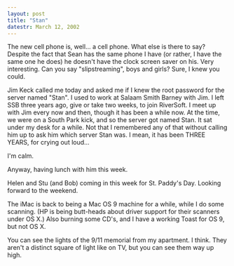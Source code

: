 ```yaml
---
layout: post
title: "Stan"
datestr: March 12, 2002
---
```


The new cell phone is, well... a cell phone. What else is there to say? Despite
the fact that Sean has the same phone I have (or rather, I have the same one
he does) he doesn't have the clock screen saver on his. Very interesting. Can
you say "slipstreaming", boys and girls? Sure, I knew you could.

Jim Keck called me today and asked me if I knew the root password for the server
named "Stan". I used to work at Salaam Smith Barney with Jim. I left
SSB three years ago, give or take two weeks, to join RiverSoft. I meet up with
Jim every now and then, though it has been a while now. At the time, we were
on a South Park kick, and so the server got named Stan. It sat under my desk
for a while. Not that I remembered any of that without calling him up to ask
him which server Stan was. I mean, it has been THREE YEARS, for crying out loud...

I'm calm.

Anyway, having lunch with him this week.

Helen and Stu (and Bob) coming in this week for St. Paddy's Day. Looking forward
to the weekend.

The iMac is back to being a Mac OS 9 machine for a while, while I do some scanning.
(HP is being butt-heads about driver support for their scanners under OS X.)
Also burning some CD's, and I have a working Toast for OS 9, but not OS X.

You can see the lights of the 9/11 memorial from my apartment. I think. They
aren't a distinct square of light like on TV, but you can see them way up high.

